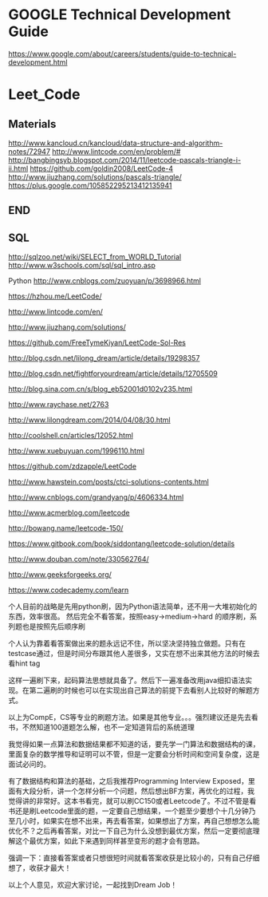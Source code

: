 
# GOOGLE Technical Development Guide
https://www.google.com/about/careers/students/guide-to-technical-development.html

# Leet_Code

## Materials
http://www.kancloud.cn/kancloud/data-structure-and-algorithm-notes/72947
http://www.lintcode.com/en/problem/#
http://bangbingsyb.blogspot.com/2014/11/leetcode-pascals-triangle-i-ii.html
https://github.com/goldin2008/LeetCode-4
http://www.jiuzhang.com/solutions/pascals-triangle/
https://plus.google.com/105852295213412135941


## END

## SQL
http://sqlzoo.net/wiki/SELECT_from_WORLD_Tutorial
http://www.w3schools.com/sql/sql_intro.asp





Python
http://www.cnblogs.com/zuoyuan/p/3698966.html

https://hzhou.me/LeetCode/

http://www.lintcode.com/en/

http://www.jiuzhang.com/solutions/

https://github.com/FreeTymeKiyan/LeetCode-Sol-Res

http://blog.csdn.net/lilong_dream/article/details/19298357

http://blog.csdn.net/fightforyourdream/article/details/12705509

http://blog.sina.com.cn/s/blog_eb52001d0102v235.html

http://www.raychase.net/2763

http://www.lilongdream.com/2014/04/08/30.html

http://coolshell.cn/articles/12052.html

http://www.xuebuyuan.com/1996110.html

https://github.com/zdzapple/LeetCode

http://www.hawstein.com/posts/ctci-solutions-contents.html

http://www.cnblogs.com/grandyang/p/4606334.html

http://www.acmerblog.com/leetcode

http://bowang.name/leetcode-150/

https://www.gitbook.com/book/siddontang/leetcode-solution/details

http://www.douban.com/note/330562764/

http://www.geeksforgeeks.org/

https://www.codecademy.com/learn




个人目前的战略是先用python刷，因为Python语法简单，还不用一大堆初始化的东西，效率很高。
然后完全不看答案，按照easy->medium->hard 的顺序刷，系列题也是按照先后顺序刷

个人认为靠着看答案做出来的题永远记不住，所以坚决坚持独立做题。只有在testcase通过，但是时间分布跟其他人差很多，又实在想不出来其他方法的时候去看hint tag

这样一遍刷下来，起码算法思想就具备了。然后下一遍准备改用java细扣语法实现。在第二遍刷的时候也可以在实现出自己算法的前提下去看别人比较好的解题方式。

以上为CompE，CS等专业的刷题方法。如果是其他专业。。。强烈建议还是先去看书，不然知道100道题怎么解，也不一定知道背后的系统道理

我觉得如果一点算法和数据结果都不知道的话，要先学一门算法和数据结构的课，里面复杂的数学推导和证明可以不管，但是一定要会分析时间和空间复杂度，这是面试必问的。

有了数据结构和算法的基础，之后我推荐Programming Interview Exposed，里面有大段分析，讲一个怎样分析一个问题，然后想出BF方案，再优化的过程，我觉得讲的非常好。这本书看完，就可以刷CC150或者Leetcode了。不过不管是看书还是刷Leetcode里面的题，一定要自己想结果，一个题至少要想个十几分钟乃至几小时，如果实在想不出来，再去看答案，如果想出了方案，再自己想想怎么能优化不？之后再看答案，对比一下自己为什么没想到最优方案，然后一定要彻底理解这个最优方案，如此下来遇到同样甚至变形的题才会有思路。

强调一下：直接看答案或者只想很短时间就看答案收获是比较小的，只有自己仔细想了，收获才最大！

以上个人意见，欢迎大家讨论，一起找到Dream Job！
